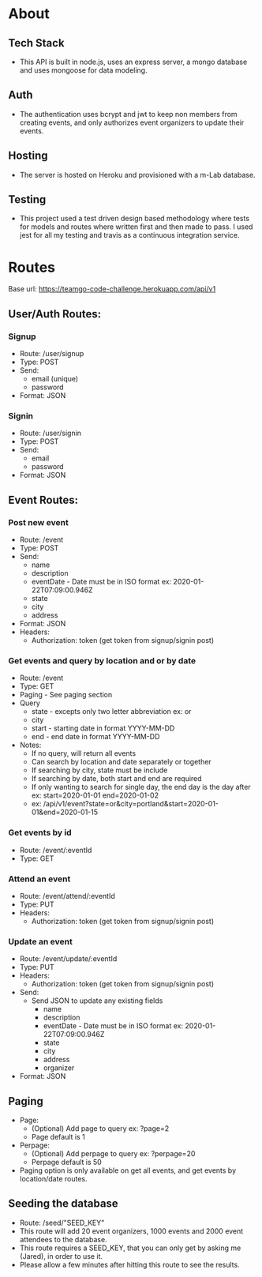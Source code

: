 # About
## Tech Stack
- This API is built in node.js, uses an express server, a mongo database and uses mongoose for data modeling.
## Auth
- The authentication uses bcrypt and jwt to keep non members from creating events, and only authorizes event organizers to update their events.
## Hosting
- The server is hosted on Heroku and provisioned with a m-Lab database.
## Testing
- This project used a test driven design based methodology where tests for models and routes where written first and then made to pass. I used jest for all my testing and travis as a continuous integration service.


# Routes
Base url: https://teamgo-code-challenge.herokuapp.com/api/v1

## User/Auth Routes:
### Signup
- Route: /user/signup
- Type: POST
- Send:
  - email (unique)
  - password
- Format: JSON
### Signin
- Route: /user/signin
- Type: POST
- Send:
  - email
  - password
- Format: JSON
## Event Routes:
### Post new event
- Route: /event
- Type: POST
- Send: 
  - name
  - description
  - eventDate - Date must be in ISO format ex: 
2020-01-22T07:09:00.946Z
  - state
  - city
  - address
- Format: JSON
- Headers:
  - Authorization: token (get token from signup/signin post)
### Get events and query by location and or by date
- Route: /event
- Type: GET
- Paging - See paging section
- Query
  - state - excepts only two letter abbreviation ex: or
  - city
  - start - starting date in format YYYY-MM-DD
  - end - end date in format YYYY-MM-DD
- Notes:
  - If no query, will return all events
  - Can search by location and date separately or together
  - If searching by city, state must be include
  - If searching by date, both start and end are required
  - If only wanting to search for single day, the end day is the day after ex: start=2020-01-01 end=2020-01-02
  - ex: /api/v1/event?state=or&city=portland&start=2020-01-01&end=2020-01-15
### Get events by id
- Route: /event/:eventId
- Type: GET
### Attend an event
- Route: /event/attend/:eventId
- Type: PUT
- Headers:
   - Authorization: token (get token from signup/signin post)
### Update an event
- Route: /event/update/:eventId
- Type: PUT
- Headers:
   - Authorization: token (get token from signup/signin post)
- Send:
  - Send JSON to update any existing fields
    - name
    - description
    - eventDate - Date must be in ISO format ex: 
2020-01-22T07:09:00.946Z
    - state
    - city
    - address
    - organizer
- Format: JSON

## Paging
- Page:
  - (Optional) Add page to query ex: ?page=2
  - Page default is 1
- Perpage:
  - (Optional) Add perpage to query ex: ?perpage=20
  - Perpage default is 50
- Paging option is only available on get all events, and get events by location/date routes.

## Seeding the database
- Route: /seed/"SEED_KEY"
- This route will add 20 event organizers, 1000 events and 2000 event attendees to the database. 
- This route requires a SEED_KEY, that you can only get by asking me (Jared), in order to use it. 
- Please allow a few minutes after hitting this route to see the results.
